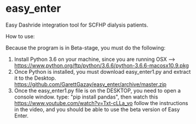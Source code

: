 # easy_enter
Easy Dashride integration tool for SCFHP dialysis patients.

How to use:

   Because the program is in Beta-stage, you must do the following:

1. Install Python 3.6 on your machine, since you are running OSX --> https://www.python.org/ftp/python/3.6.6/python-3.6.6-macosx10.9.pkg
2. Once Python is installed, you must download easy_enter1.py and extract it to the Desktop.  
https://github.com/GarettGazay/easy_enter/archive/master.zip
3. Once the easy_enter1.py file is on the DESKTOP, you need to open a console window.
   type: "pip install pandas", then watch this https://www.youtube.com/watch?v=Txt-cLLa_vo
   follow the instructions in the video, and you should be able to use the beta version of Easy Enter.

